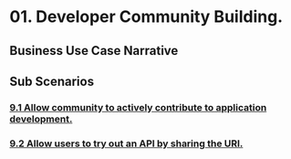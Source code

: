 # 01. Developer Community Building.

## Business Use Case Narrative
<business use case>

## Sub Scenarios

### [9.1 Allow community to actively contribute to application development.](https://github.com/wso2/product-apim/tree/product-scenarios/product-scenarios/9-developer-community-building/9.1-allow-community-to-actively-contribute-to-application-development)
### [9.2 Allow users to try out an API by sharing the URI.](https://github.com/wso2/product-apim/tree/product-scenarios/product-scenarios/9-developer-community-building/9.2-allow-users-to-try-out-an-api-by-sharing-the-uri)
